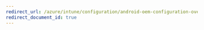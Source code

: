 ```yaml
---
redirect_url: /azure/intune/configuration/android-oem-configuration-overview
redirect_document_id: true
---
```


